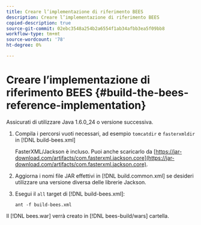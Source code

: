 ```yaml
---
title: Creare l’implementazione di riferimento BEES
description: Creare l’implementazione di riferimento BEES
copied-description: true
source-git-commit: 02ebc3548a254b2a6554f1ab34afbb3ea5f09bb8
workflow-type: tm+mt
source-wordcount: '78'
ht-degree: 0%

---
```


# Creare l’implementazione di riferimento BEES {#build-the-bees-reference-implementation}

Assicurati di utilizzare Java 1.6.0_24 o versione successiva.
1. Compila i percorsi vuoti necessari, ad esempio `tomcatdir` e `fasterxmldir` in [!DNL build-bees.xml]

   FasterXML/Jackson è incluso. Puoi anche scaricarlo da [https://jar-download.com/artifacts/com.fasterxml.jackson.core](https://jar-download.com/artifacts/com.fasterxml.jackson.core).
1. Aggiorna i nomi file JAR effettivi in [!DNL build.common.xml] se desideri utilizzare una versione diversa delle librerie Jackson.
1. Esegui il `all` target di [!DNL build-bees.xml]:

   ```
   ant -f build-bees.xml
   ```

Il [!DNL bees.war] verrà creato in [!DNL bees-build/wars] cartella.

